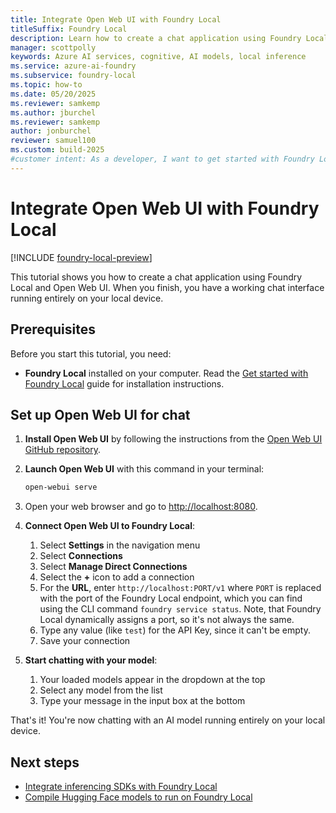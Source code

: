 ```yaml
---
title: Integrate Open Web UI with Foundry Local
titleSuffix: Foundry Local
description: Learn how to create a chat application using Foundry Local and Open Web UI
manager: scottpolly
keywords: Azure AI services, cognitive, AI models, local inference
ms.service: azure-ai-foundry
ms.subservice: foundry-local
ms.topic: how-to
ms.date: 05/20/2025
ms.reviewer: samkemp
ms.author: jburchel
ms.reviewer: samkemp
author: jonburchel
reviewer: samuel100
ms.custom: build-2025
#customer intent: As a developer, I want to get started with Foundry Local so that I can run AI models locally.
---
```


# Integrate Open Web UI with Foundry Local

[!INCLUDE [foundry-local-preview](./../includes/foundry-local-preview.md)]

This tutorial shows you how to create a chat application using Foundry Local and Open Web UI. When you finish, you have a working chat interface running entirely on your local device.

## Prerequisites

Before you start this tutorial, you need:

- **Foundry Local** installed on your computer. Read the [Get started with Foundry Local](../get-started.md) guide for installation instructions.

## Set up Open Web UI for chat

1. **Install Open Web UI** by following the instructions from the [Open Web UI GitHub repository](https://github.com/open-webui/open-webui).

2. **Launch Open Web UI** with this command in your terminal:

   ```bash
   open-webui serve
   ```

3. Open your web browser and go to [http://localhost:8080](http://localhost:8080).

4. **Connect Open Web UI to Foundry Local**:

   1. Select **Settings** in the navigation menu
   2. Select **Connections**
   3. Select **Manage Direct Connections**
   4. Select the **+** icon to add a connection
   5. For the **URL**, enter `http://localhost:PORT/v1` where `PORT` is replaced with the port of the Foundry Local endpoint, which you can find using the CLI command `foundry service status`. Note, that Foundry Local dynamically assigns a port, so it's not always the same.
   6. Type any value (like `test`) for the API Key, since it can't be empty.
   7. Save your connection

5. **Start chatting with your model**:
   1. Your loaded models appear in the dropdown at the top
   2. Select any model from the list
   3. Type your message in the input box at the bottom

That's it! You're now chatting with an AI model running entirely on your local device.

## Next steps

- [Integrate inferencing SDKs with Foundry Local](how-to-integrate-with-inference-sdks.md)
- [Compile Hugging Face models to run on Foundry Local](../how-to/how-to-compile-hugging-face-models.md)

